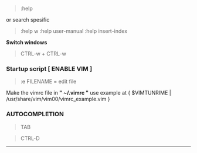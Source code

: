 >:help

or search spesific

>:help w
:help user-manual
:help insert-index

**Switch windows**
>CTRL-w + CTRL-w


### Startup script [ ENABLE VIM ]

>:e FILENAME = edit file

Make the vimrc file in **" ~/.vimrc "**
use example at { $VIMTUNRIME | /usr/share/vim/vim00/vimrc_example.vim }

### AUTOCOMPLETION

>TAB

>CTRL-D

---

